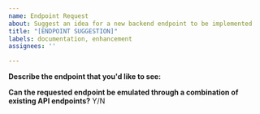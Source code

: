 ```yaml
---
name: Endpoint Request
about: Suggest an idea for a new backend endpoint to be implemented
title: "[ENDPOINT SUGGESTION]"
labels: documentation, enhancement
assignees: ''

---
```


**Describe the endpoint that you'd like to see:**

**Can the requested endpoint be emulated through a combination of existing API endpoints?** Y/N
